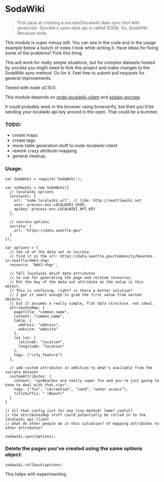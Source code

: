 # SodaWiki
> First pass at creating a socrata2localwiki data sync tool with javascript.
> Socrata's open data api is called SODA. So, SodaWiki.
> Because soda.

This module is super messy still. You can see in the code and in the usage example below a bunch of notes I took while writing it. Have ideas for fixing some of the problems? Fork this thing.

This will work for really simple situations, but for complex datasets hosted by socrata you might need to fork this project and make changes to the SodaWiki.sync method. Go for it. Feel free to submit pull requests for general improvements.

Tested with node v0.10.0.

This module depends on [node-localwiki-client](https://github.com/codeforseattle/node-localwiki-client) and [sodajs-socrata](https://github.com/sethvincent/sodajs-socrata).

It could probably work in the browser using browserify, but then you'd be sending your localwiki api key around in the open. That could be a bummer.

### TODO:
 - create maps  
 - create tags  
 - move table generation stuff to node-localwiki-client
 - rework crazy attribute-mapping
 - general cleanup.

### Usage:
```
var SodaWiki = require('SodaWiki');

var sodawiki = new SodaWiki({
  // localwiki options
  localwiki: {
    url: "some.localwiki.url", // like: http://seattlewiki.net
    user: process.env.LOCALWIKI_USER,
    apikey: process.env.LOCALWIKI_API_KEY
  },

  // socrata options
  socrata: {
    url: "https://data.seattle.gov"
  }
});

var options = {
  // the id of the data set on socrata. 
  // find it in the url: https://data.seattle.gov/Community/beaches-in-seattle/9mk3-vhgr
  resource: '9mk3-vhgr',

  // Tell localwiki which data attributes
  // to use for generating the page and related resources.
  // Put the key of the data set attribute as the value in this object.
  // This is confusing, right? is there a better solution?
  // I got it smart enough to grab the first value from nested objects,
  // but it assumes a really simple, flat data structure. not ideal.
  attributesMap: {
    pageTitle: "common_name",
    content: "common_name",
    table: {
      address: "address",
      website: "website"
    },
    lat_lon: {
      latitude: "location",
      longitude: "location"
    },
    tags: ["city_feature"]
  },

  // add custom attributes in addition to what's available from the socrata dataset
  customAttributes: {
    content: "<p>Beaches are really super fun and you're just going to have to deal with that.</p>",
    tags: ["fun", "recreation", "sand", "water access"],
    titleSuffix: " (Beach)" 
  }
}

// all that config just for one tiny method! lame? useful?
// the attributesMap stuff could potentially be rolled in to the localwiki api client
// what do other people do in this situation? of mapping attributes to other attributes?

sodawiki.sync(options);
```

### Delete the pages you've created using the same options object:
```
sodawiki.rollback(options)
```
This helps with experimenting.